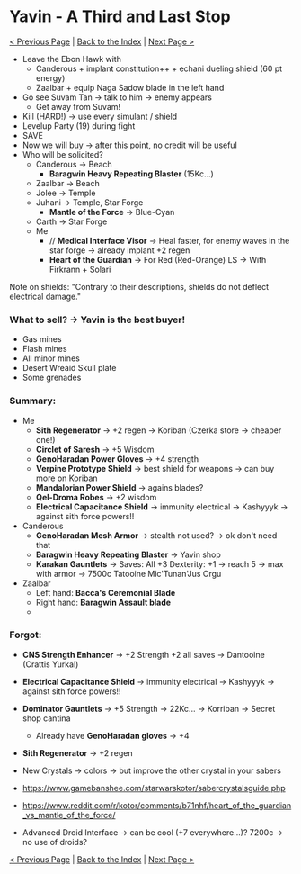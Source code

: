 # Yavin - A Third and Last Stop

[< Previous Page](088_Tatooine.md)
| [Back to the Index](../index.md)
| [Next Page >](../090_UnknownWorld.md)

- Leave the Ebon Hawk with 
  - Canderous + implant constitution++ + echani dueling shield (60 pt energy)
  - Zaalbar + equip Naga Sadow blade in the left hand
- Go see Suvam Tan -> talk to him -> enemy appears
    - Get away from Suvam!
- Kill (HARD!) -> use every simulant / shield
- Levelup Party (19) during fight
- SAVE
- Now we will buy -> after this point, no credit will be useful
- Who will be solicited?
  - Canderous -> Beach 
    - **Baragwin Heavy Repeating Blaster** (15Kc...)
  - Zaalbar -> Beach
  - Jolee -> Temple
  - Juhani -> Temple, Star Forge 
    - **Mantle of the Force** -> Blue-Cyan
  - Carth -> Star Forge
  - Me 
    - // **Medical Interface Visor** -> Heal faster, for enemy waves in the star forge -> already implant +2 regen
    - **Heart of the Guardian** -> For Red (Red-Orange) LS -> With Firkrann + Solari

Note on shields:
"Contrary to their descriptions, shields do not deflect electrical damage."

### What to sell? -> Yavin is the best buyer!
- Gas mines
- Flash mines
- All minor mines
- Desert Wreaid Skull plate
- Some grenades


### Summary:
- Me
  - **Sith Regenerator** -> +2 regen -> Koriban (Czerka store -> cheaper one!)
  - **Circlet of Saresh** -> +5 Wisdom
  - **GenoHaradan Power Gloves** -> +4 strength
  - **Verpine Prototype Shield** -> best shield for weapons -> can buy more on Koriban
  - **Mandalorian Power Shield** -> agains blades?
  - **Qel-Droma Robes** -> +2 wisdom
  - **Electrical Capacitance Shield** -> immunity electrical -> Kashyyyk -> against sith force powers!!
- Canderous
  - **GenoHaradan Mesh Armor** -> stealth not used? -> ok don't need that
  - **Baragwin Heavy Repeating Blaster** -> Yavin shop
  - **Karakan Gauntlets** -> Saves: All +3 Dexterity: +1 -> reach 5 -> max with armor -> 7500c Tatooine Mic'Tunan'Jus Orgu
- Zaalbar
  - Left hand: **Bacca's Ceremonial Blade**
  - Right hand: **Baragwin Assault blade**
  - 


### Forgot:
- **CNS Strength Enhancer** -> +2 Strength +2 all saves -> Dantooine (Crattis Yurkal)
- **Electrical Capacitance Shield** -> immunity electrical -> Kashyyyk -> against sith force powers!!
- **Dominator Gauntlets** -> +5 Strength -> 22Kc... -> Korriban -> Secret shop cantina
  - Already have **GenoHaradan gloves** -> +4
- **Sith Regenerator** -> +2 regen


- New Crystals -> colors -> but improve the other crystal in your sabers
- https://www.gamebanshee.com/starwarskotor/sabercrystalsguide.php
- https://www.reddit.com/r/kotor/comments/b71nhf/heart_of_the_guardian_vs_mantle_of_the_force/
- Advanced Droid Interface -> can be cool (+7 everywhere...)? 7200c -> no use of droids?



[< Previous Page](088_Tatooine.md)
| [Back to the Index](../index.md)
| [Next Page >](../090_UnknownWorld.md)

